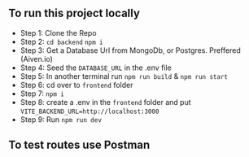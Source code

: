 ## To run this project locally
- Step 1: Clone the Repo
- Step 2:
      ```cd backend```
      ```npm i```
- Step 3: Get a Database Url from MongoDb, or Postgres. Preffered (Aiven.io)
- Step 4: Seed the ```DATABASE_URL``` in the .env file
- Step 5: In another terminal run ```npm run build``` & ```npm run start```
- Step 6: cd over to ```frontend``` folder
- Step 7: ```npm i```
- Step 8: create a .env in the ```frontend``` folder and put ```VITE_BACKEND_URL=http://localhost:3000```
- Step 9: Run ```npm run dev```

## To test routes use Postman
